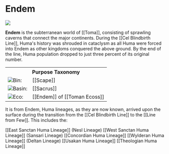 <!-- wiki-header-section:start -->
# Endem

<img src="wiki_images/Endem.png"><i></i></img>

**Endem** is the subterranean world of [[Toma]], consisting of sprawling caverns that connect the major continents. During the [[Cel Blindbirth Line]], Huma's history was shrouded in cataclysm as all Huma were forced into Endem as other kingdoms conquered the above ground. By the end of the line, Huma population dropped to just three percent of its original number.

<!-- wiki-header-section:end -->

<!-- taxonomy-table-section:start -->
<div class="taxonomy-table">
  <table>
    <tr>
      <th colspan="3">Purpose Taxonomy</th>
    </tr>
    <tr>
      <td class="taxon-label"><img src="svg/bin.svg" class="taxon-icon">Bin:</td>
      <td class="taxon-content" colspan="2">[[Scape]]</td>
    </tr>
    <tr>
      <td class="taxon-label"><img src="svg/basin.svg" class="taxon-icon">Basin:</td>
      <td class="taxon-content" colspan="2">[[Sacrus]]</td>
    </tr>
    <tr>
      <td class="taxon-label"><img src="svg/eco.svg" class="taxon-icon">Eco:</td>
      <td class="taxon-content" colspan="2">[[Endem]] of [[Toman Ecoss]]</td>
    </tr>
  </table>
</div>
<!-- taxonomy-table-section:end -->

It is from Endem, Huma lineages, as they are now known, arrived upon the surface during the transition from the [[Cel Blindbirth Line]] to the [[Line from Few]]. This includes the:

[[East Sanctan Huma Lineage]] (Nesl Lineage)
[[West Sanctan Huma Lineage]] (Sansari Lineage)
[[Concordian Huma Lineage]]
[[Wylderan Huma Lineage]] (Deltan Lineage)
[[Usakan Huma Lineage]]
[[Theologian Huma Lineage]]

